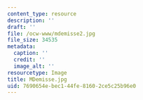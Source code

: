 ```yaml
---
content_type: resource
description: ''
draft: ''
file: /ocw-www/mdemisse2.jpg
file_size: 34535
metadata:
  caption: ''
  credit: ''
  image_alt: ''
resourcetype: Image
title: MDemisse.jpg
uid: 7690654e-bec1-44fe-8160-2ce5c25b96e0
---
```

